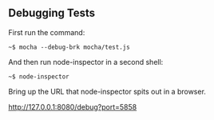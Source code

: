 ## Debugging Tests

First run the command: 

    ~$ mocha --debug-brk mocha/test.js

And then run node-inspector in a second shell:

    ~$ node-inspector

Bring up the URL that node-inspector spits out in a browser.

http://127.0.0.1:8080/debug?port=5858
